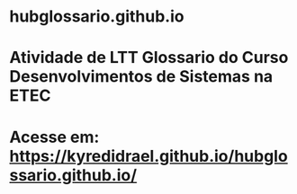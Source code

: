# hubglossario.github.io
# Atividade de LTT Glossario do Curso Desenvolvimentos de Sistemas na ETEC
# Acesse em: https://kyredidrael.github.io/hubglossario.github.io/
